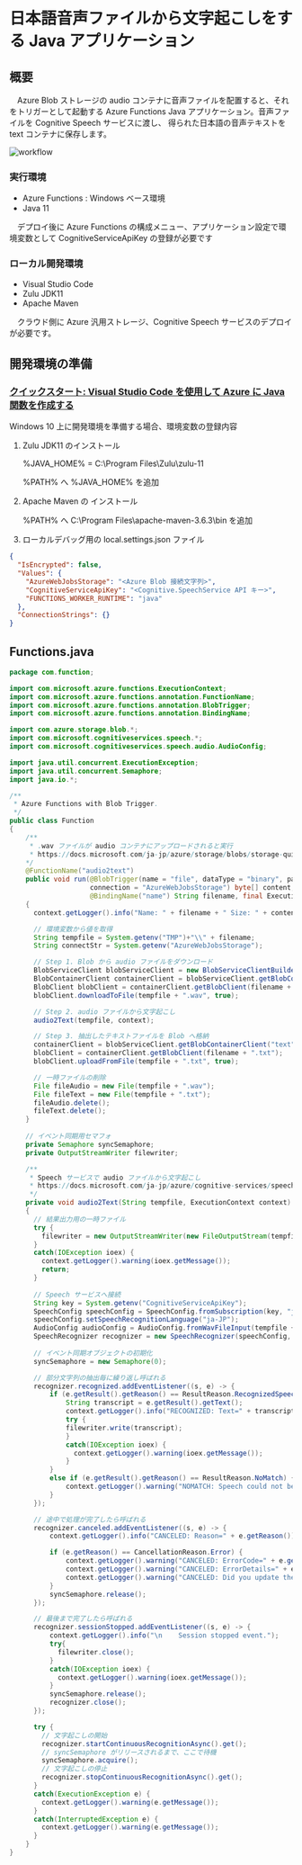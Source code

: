 # 日本語音声ファイルから文字起こしをする Java アプリケーション

## 概要
　Azure Blob ストレージの audio コンテナに音声ファイルを配置すると、それをトリガーとして起動する Azure Functions Java アプリケーション。音声ファイルを Cognitive Speech サービスに渡し、 得られた日本語の音声テキストを text コンテナに保存します。

 <img src="/images/workflow.png" title="workflow">

### 実行環境
- Azure Functions : Windows ベース環境
- Java 11

　デプロイ後に Azure Functions の構成メニュー、アプリケーション設定で環境変数として CognitiveServiceApiKey の登録が必要です

### ローカル開発環境
- Visual Studio Code
- Zulu JDK11
- Apache Maven

　クラウド側に Azure 汎用ストレージ、Cognitive Speech サービスのデプロイが必要です。

## 開発環境の準備

### [クイックスタート: Visual Studio Code を使用して Azure に Java 関数を作成する](https://docs.microsoft.com/ja-jp/azure/azure-functions/create-first-function-vs-code-java)

Windows 10 上に開発環境を準備する場合、環境変数の登録内容

1. Zulu JDK11 のインストール

    %JAVA_HOME% = C:\Program Files\Zulu\zulu-11

    %PATH% へ %JAVA_HOME% を追加

2. Apache Maven の インストール

    %PATH% へ C:\Program Files\apache-maven-3.6.3\bin を追加

3. ローカルデバッグ用の local.settings.json ファイル

```json:local.settings.json
{
  "IsEncrypted": false,
  "Values": {
    "AzureWebJobsStorage": "<Azure Blob 接続文字列>",
    "CognitiveServiceApiKey": "<Cognitive.SpeechService API キー>",
    "FUNCTIONS_WORKER_RUNTIME": "java"
  },
  "ConnectionStrings": {}
}
```

## Functions.java

```java:Functions.java
package com.function;

import com.microsoft.azure.functions.ExecutionContext;
import com.microsoft.azure.functions.annotation.FunctionName;
import com.microsoft.azure.functions.annotation.BlobTrigger;
import com.microsoft.azure.functions.annotation.BindingName;

import com.azure.storage.blob.*;
import com.microsoft.cognitiveservices.speech.*;
import com.microsoft.cognitiveservices.speech.audio.AudioConfig;

import java.util.concurrent.ExecutionException;
import java.util.concurrent.Semaphore;
import java.io.*;

/**
 * Azure Functions with Blob Trigger.
 */
public class Function 
{
    /** 
     * .wav ファイルが audio コンテナにアップロードされると実行
     * https://docs.microsoft.com/ja-jp/azure/storage/blobs/storage-quickstart-blobs-java
    */
    @FunctionName("audio2text")
    public void run(@BlobTrigger(name = "file", dataType = "binary", path = "audio/{name}.wav", 
                    connection = "AzureWebJobsStorage") byte[] content,
                    @BindingName("name") String filename, final ExecutionContext context) 
    {
      context.getLogger().info("Name: " + filename + " Size: " + content.length + " bytes");

      // 環境変数から値を取得
      String tempfile = System.getenv("TMP")+"\\" + filename;
      String connectStr = System.getenv("AzureWebJobsStorage");

      // Step 1. Blob から audio ファイルをダウンロード
      BlobServiceClient blobServiceClient = new BlobServiceClientBuilder().connectionString(connectStr).buildClient();
      BlobContainerClient containerClient = blobServiceClient.getBlobContainerClient("audio");
      BlobClient blobClient = containerClient.getBlobClient(filename + ".wav");
      blobClient.downloadToFile(tempfile + ".wav", true);

      // Step 2. audio ファイルから文字起こし
      audio2Text(tempfile, context);

      // Step 3. 抽出したテキストファイルを Blob へ格納
      containerClient = blobServiceClient.getBlobContainerClient("text");
      blobClient = containerClient.getBlobClient(filename + ".txt");
      blobClient.uploadFromFile(tempfile + ".txt", true);

      // 一時ファイルの削除
      File fileAudio = new File(tempfile + ".wav");
      File fileText = new File(tempfile + ".txt");
      fileAudio.delete();
      fileText.delete();
    }
    
    // イベント同期用セマフォ
    private Semaphore syncSemaphore;
    private OutputStreamWriter filewriter;

    /**
     * Speech サービスで audio ファイルから文字起こし
     * https://docs.microsoft.com/ja-jp/azure/cognitive-services/speech-service/get-started-speech-to-text
     */
    private void audio2Text(String tempfile, ExecutionContext context) 
    {
      // 結果出力用の一時ファイル
      try {
        filewriter = new OutputStreamWriter(new FileOutputStream(tempfile + ".txt"), "UTF-8");
      }
      catch(IOException ioex) {
        context.getLogger().warning(ioex.getMessage());
        return;
      }
      
      // Speech サービスへ接続
      String key = System.getenv("CognitiveServiceApiKey");
      SpeechConfig speechConfig = SpeechConfig.fromSubscription(key, "japaneast");
      speechConfig.setSpeechRecognitionLanguage("ja-JP");
      AudioConfig audioConfig = AudioConfig.fromWavFileInput(tempfile + ".wav");
      SpeechRecognizer recognizer = new SpeechRecognizer(speechConfig, audioConfig);
      
      // イベント同期オブジェクトの初期化
      syncSemaphore = new Semaphore(0);

      // 部分文字列の抽出毎に繰り返し呼ばれる
      recognizer.recognized.addEventListener((s, e) -> {
          if (e.getResult().getReason() == ResultReason.RecognizedSpeech) {
              String transcript = e.getResult().getText();
              context.getLogger().info("RECOGNIZED: Text=" + transcript);
              try {
              filewriter.write(transcript);
              }
              catch(IOException ioex) {
                context.getLogger().warning(ioex.getMessage());
              }
          }
          else if (e.getResult().getReason() == ResultReason.NoMatch) {
              context.getLogger().warning("NOMATCH: Speech could not be recognized.");
          }
      });

      // 途中で処理が完了したら呼ばれる
      recognizer.canceled.addEventListener((s, e) -> {
          context.getLogger().info("CANCELED: Reason=" + e.getReason());

          if (e.getReason() == CancellationReason.Error) {
              context.getLogger().warning("CANCELED: ErrorCode=" + e.getErrorCode());
              context.getLogger().warning("CANCELED: ErrorDetails=" + e.getErrorDetails());
              context.getLogger().warning("CANCELED: Did you update the subscription info?");
          }
          syncSemaphore.release();
      });

      // 最後まで完了したら呼ばれる
      recognizer.sessionStopped.addEventListener((s, e) -> {
          context.getLogger().info("\n    Session stopped event.");
          try{
            filewriter.close();
          }
          catch(IOException ioex) {
            context.getLogger().warning(ioex.getMessage());
          }
          syncSemaphore.release();
          recognizer.close();
      });

      try {
        // 文字起こしの開始
        recognizer.startContinuousRecognitionAsync().get();        
        // syncSemaphore がリリースされるまで、ここで待機
        syncSemaphore.acquire();
        // 文字起こしの停止
        recognizer.stopContinuousRecognitionAsync().get();
      }
      catch(ExecutionException e) {
        context.getLogger().warning(e.getMessage());
      }
      catch(InterruptedException e) {
        context.getLogger().warning(e.getMessage());
      }
    }
}
```